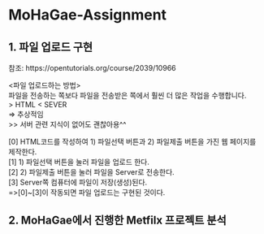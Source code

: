 # MoHaGae-Assignment

<h2> 1. 파일 업로드 구현 </h2>
<p>참조: <link>https://opentutorials.org/course/2039/10966</link></p>
<p><파일 업로드하는 방법><br>
파일을 전송하는 쪽보다 파일을 전송받은 쪽에서 훨씬 더 많은 작업을 수행합니다.<br>
> HTML < SEVER<br>
=> 추상적임<br>
  >> 서버 관련 지식이 없어도 괜찮아용^^<br></p>

<p>
[0] HTML코드를 작성하여 1) 파일선택 버튼과 2) 파일제출 버튼을 가진 웹 페이지를 제작한다.<br>
[1] 1) 파일선택 버튼을 눌러 파일을 업로드 한다.<br>
[2] 2) 파일제출 버튼을 눌러 파일을 Server로 전송한다.<br>
[3] Server쪽 컴퓨터에 파일이 저장(생성)된다.<br>
=>[0]~[3]이 작동되면 파일 업로드는 구현된 것이다.<br>
</p>

<h2> 2. MoHaGae에서 진행한 Metfilx 프로젝트 분석 </h2>
